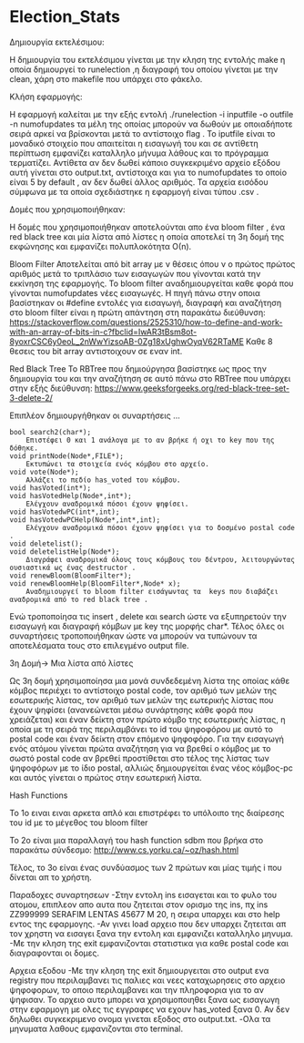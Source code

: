 # Election_Stats

Δημιουργία εκτελέσιμου:

Η δημιουργία του εκτελέσιμου γίνεται με την κληση της εντολής make η οποία δημιουργεί το runelection ,η διαγραφή του οποίου γίνεται με την clean, χάρη στο makefile που υπάρχει στο φάκελο.

Κλήση εφαρμογής:

Η εφαρμογή καλείται με την εξής εντολή
./runelection -i inputfile -o outfile -n numofupdates
τα μέλη της οποίας μπορούν να δωθούν με οποιαδήποτε σειρά αρκεί να βρίσκονται μετά το αντίστοιχο flag . Το iputfile είναι το μοναδικό στοιχείο που απαιτείται η εισαγωγή του και σε αντίθετη περίπτωση εμφανίζει καταλληλο μήνυμα λάθους και το πρόγραμμα τερματίζει. Αντίθετα αν δεν δωθεί κάποιο συγκεκριμένο αρχείο εξόδου αυτή γίνεται στο output.txt, αντίστοιχα και για το numofupdates το οποίο είναι 5 by default , αν δεν δωθεί άλλος αριθμός. Τα αρχεία εισόδου σύμφωνα με τα οποία σχεδιάστηκε η εφαρμογή είναι τύπου .csv .

 
Δομές που χρησιμοποιήθηκαν:

Η δομές που χρησιμοποιήθηκαν αποτελούνται απο ένα bloom filter , ένα red black tree και μία λίστα από λίστες η οποία αποτελεί τη 3η δομή της εκφώνησης και εμφανίζει πολυπλοκότητα Ο(n).

Bloom Filter
Αποτελείται από bit array με ν θέσεις όπου ν ο πρώτος πρώτος αριθμός μετά το τριπλάσιο των εισαγωγών που γίνονται κατά την εκκίνηση της εφαρμογής. Το bloom filter αναδημιουργείται καθε φορά που γίνονται numofupdates νέες εισαγωγές. Η πηγή πάνω στην οποια βασίστηκαν οι #define εντολές για εισαγωγή, διαγραφή και αναζήτηση στο bloom filter είναι η πρώτη απάντηση στη παρακάτω διεύθυνση:
https://stackoverflow.com/questions/2525310/how-to-define-and-work-with-an-array-of-bits-in-c?fbclid=IwAR3tBsm8ot-8yoxrCSC6y0eoL_2nWwYizsoAB-0Zg18xUghwOyqV62RTaME
Καθε 8 θεσεις του bit array αντιστοιχουν σε εναν int.


Red Black Tree
Το RBTree που δημιούργησα βασίστηκε ως προς την δημιουργία του και την αναζήτηση σε αυτό πάνω στο RBTree που υπάρχει στην εξής διεύθυνση:
https://www.geeksforgeeks.org/red-black-tree-set-3-delete-2/

Επιπλέον δημιουργήθηκαν οι συναρτήσεις …

	bool search2(char*);
		Επιστέφει 0 και 1 ανάλογα με το αν βρήκε ή οχι το key που της δόθηκε.
	void printNode(Node*,FILE*);
		Εκτυπώνει τα στοιχεία ενός κόμβου στο αρχείο.
	void vote(Node*);
		Αλλάζει το πεδίο has_voted του κόμβου.
	void hasVoted(int*);
	void hasVotedHelp(Node*,int*);
		Ελέγχουν αναδρομικά πόσοι έχουν ψηφίσει.
	void hasVotedwPC(int*,int);
	void hasVotedwPCHelp(Node*,int*,int);
		Ελέγχουν αναδρομικά πόσοι έχουν ψηφίσει για το δοσμένο postal code .
	void deletelist();
	void deletelistHelp(Node*);
		Διαγράφει αναδρομικά όλους τους κόμβους του δέντρου, λειτουργώντας ουσιαστικά ως ένας destructor .
	void renewBloom(BloomFilter*);
	void renewBloomHelp(BloomFilter*,Node* x);
		Αναδημιουργεί το bloom filter εισάγωντας τα  keys που διαβάζει αναδρομικά από το red black tree .

Ενώ τροποποίησα τις insert , delete και search  ώστε να εξυπηρετούν την εισαγωγή και διαγραφή κόμβων με key της μορφής char*.
Τέλος όλες οι συναρτήσεις τροποποιήθηκαν ώστε να μπορούν να τυπώνουν τα αποτελέσματα τους στο επιλεγμένο output file.

3η Δομή→ Μια λίστα από λίστες

Ως 3η δομή χρησιμοποίησα μια μονά συνδεδεμένη λίστα της οποίας κάθε κόμβος περιέχει το αντίστοιχο postal code, τον αριθμό των
μελών της εσωτερικής λίστας, τον αριθμό των μελών της εωτερικής λίστας που έχουν ψηφίσει (ανανεώνεται μέσω συνάρτησης κάθε 
φορά που χρειάζεται) και έναν δείκτη στον πρώτο κόμβο της εσωτερικής λίστας, η  οποία με τη σειρά της περιλαμβάνει το id του 
ψηφοφόρου με αυτό το postal code και έναν δείκτη στον επόμενο ψηφοφόρο. Για την εισαγωγή ενός ατόμου γίνεται πρώτα αναζήτηση 
για να βρεθεί ο κόμβος με το σωστό postal code  αν βρεθεί προστίθεται στο τέλος της λίστας των ψηφοφόρων με το ίδιο postal, 
αλλιώς δημιουργείται ένας νέος κόμβος-pc και αυτός γίνεται ο πρώτος στην εσωτερική λίστα.


Hash Functions

Το 1ο ειναι ειναι αρκετα απλό και επιστρέφει το υπόλοιπο της διαίρεσης του id με το μέγεθος του bloom filter

Το 2ο είναι μια παραλλαγή του hash function sdbm που βρήκα στο παρακάτω σύνδεσμο:
http://www.cs.yorku.ca/~oz/hash.html

Τέλος, το 3ο είναι ένας συνδύασμος των 2 πρώτων και μίας τιμής i που δίνεται απ το χρήστη.

Παραδοχες συναρτησεων
-Στην εντολη ins εισαγεται και το φυλο του ατομου, επιπλεον απο αυτα που ζητειται στον ορισμο της ins, πχ ins ZZ999999 
SERAFIM LENTAS 45677  M 20, η σειρα υπαρχει και στο help εντος της εφαρμογης.
-Αν γινει load αρχειο που δεν υπαρχει ζητειται απ τον χρηστη να εισαγει ξανα την εντολη και εμφανιζει καταλληλο μηνυμα.
-Με την κληση της exit εμφανιζονται στατιστικα για καθε postal code και διαγραφονται οι δομες.

Αρχεια εξοδου 
-Με την κληση της exit δημιουργειται στο output ενα registry που περιλαμβανει τις παλιες και νεες καταχωρησεις στο αρχειο 
ψηφοφορων, το οποιο περιλαμβανει και την πληροφορια για το αν ψηφισαν. Το αρχειο αυτο μπορει να χρησιμοποιηθει ξανα ως 
εισαγωγη στην εφαρμογη με ολες τις εγγραφες να εχουν has_voted ξανα 0.
Αν δεν δηλωθει συγκεκριμενο ονομα γινεται εξοδος στο output.txt.
-Ολα τα μηνυματα λαθους εμφανιζονται στο terminal.
